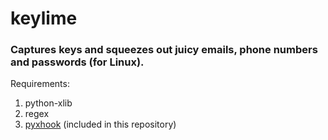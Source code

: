 # keylime
### Captures keys and squeezes out juicy emails, phone numbers and passwords (for Linux).

Requirements:

1. python-xlib
2. regex
3. [pyxhook](https://github.com/JeffHoogland/pyxhook) (included in this repository)


